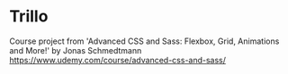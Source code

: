 # Trillo

Course project from 'Advanced CSS and Sass: Flexbox, Grid, Animations and More!' by Jonas Schmedtmann https://www.udemy.com/course/advanced-css-and-sass/
